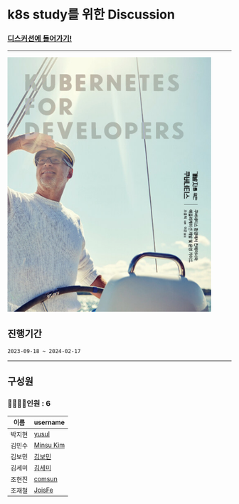 # k8s study를 위한 Discussion

### [디스커션에 들어가기!](https://github.com/NHN-Enterprise-G-Study/k8s_study/discussions)

---

<img width="458" alt="image" src="https://github.com/NHN-Enterprise-G-Study/.github/blob/main/img/book1.png">

## 진행기간

```
2023-09-18 ~ 2024-02-17
```

---

## 구성원
### 👩‍👩‍👧‍👦인원 : 6
| 이름          | username                                      |
|-------------|-----------------------------------------------|
| 박지현         | [yusul](https://github.com/yusulme)           |
| 김민수         | [Minsu Kim](https://github.com/oct-sky-out) |
| 김보민         | [김보민](https://github.com/qnt012)              |
| 김세미         | [김세미](https://github.com/SemiKimm)            |
| 조현진         | [comsun](https://github.com/Com-Sun)          |
| 조재철         | [JoisFe](https://github.com/JoisFe)           |
